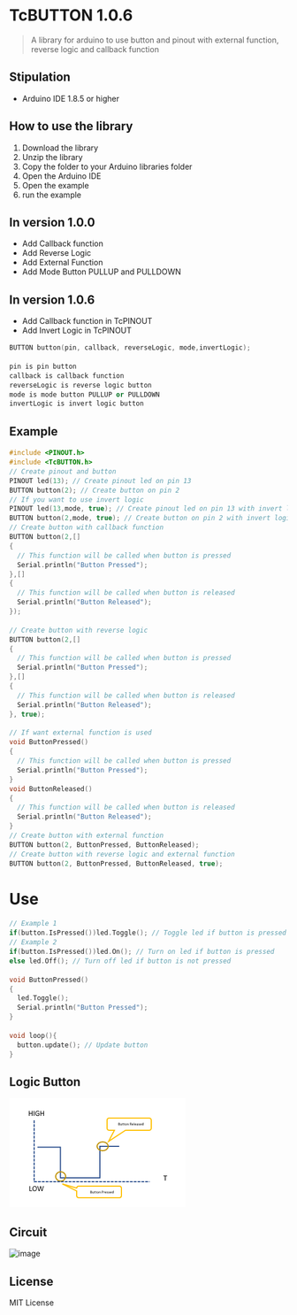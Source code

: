 # TcBUTTON 1.0.6
> A library for arduino to use button and pinout with external function, reverse logic and callback function

<!-- Stipulation -->
## Stipulation
- Arduino IDE 1.8.5 or higher

<!-- Use -->
## How to use the library
1. Download the library
2. Unzip the library
3. Copy the folder to your Arduino libraries folder
4. Open the Arduino IDE
5. Open the example
6. run the example

## In version 1.0.0
- Add Callback function
- Add Reverse Logic
- Add External Function
- Add Mode Button PULLUP and PULLDOWN

## In version 1.0.6
- Add Callback function in TcPINOUT
- Add Invert Logic in TcPINOUT


```C++
BUTTON button(pin, callback, reverseLogic, mode,invertLogic);

pin is pin button
callback is callback function
reverseLogic is reverse logic button
mode is mode button PULLUP or PULLDOWN
invertLogic is invert logic button
```

<!-- Example -->
## Example
```c++
#include <PINOUT.h>
#include <TcBUTTON.h>
// Create pinout and button
PINOUT led(13); // Create pinout led on pin 13
BUTTON button(2); // Create button on pin 2
// If you want to use invert logic
PINOUT led(13,mode, true); // Create pinout led on pin 13 with invert logic
BUTTON button(2,mode, true); // Create button on pin 2 with invert logic
// Create button with callback function
BUTTON button(2,[]
{
  // This function will be called when button is pressed  
  Serial.println("Button Pressed");
},[]
{
  // This function will be called when button is released  
  Serial.println("Button Released");
});

// Create button with reverse logic
BUTTON button(2,[]
{
  // This function will be called when button is pressed  
  Serial.println("Button Pressed");
},[]
{
  // This function will be called when button is released  
  Serial.println("Button Released");
}, true);

// If want external function is used
void ButtonPressed()
{
  // This function will be called when button is pressed  
  Serial.println("Button Pressed");
}
void ButtonReleased()
{
  // This function will be called when button is released  
  Serial.println("Button Released");
}
// Create button with external function
BUTTON button(2, ButtonPressed, ButtonReleased);
// Create button with reverse logic and external function
BUTTON button(2, ButtonPressed, ButtonReleased, true);

```
# Use 
```c++
// Example 1
if(button.IsPressed())led.Toggle(); // Toggle led if button is pressed
// Example 2
if(button.IsPressed())led.On(); // Turn on led if button is pressed
else led.Off(); // Turn off led if button is not pressed

void ButtonPressed()
{
  led.Toggle(); 
  Serial.println("Button Pressed");
}

void loop(){
  button.update(); // Update button
}
```
<!-- Logic -->
## Logic Button
<!-- Image Size Small -->
![image](/images/02.png) 

<!-- Circuit -->
## Circuit
![image](/images/01.jpg)
## License
MIT License